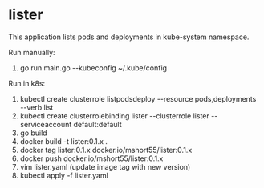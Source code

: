 # lister
This application lists pods and deployments in kube-system namespace.

Run manually:
1. go run main.go --kubeconfig ~/.kube/config

Run in k8s:
1. kubectl create clusterrole listpodsdeploy --resource pods,deployments --verb list
2. kubectl create clusterrolebinding lister --clusterrole lister --serviceaccount default:default
3. go build
4. docker build -t lister:0.1.x .
5. docker tag lister:0.1.x docker.io/mshort55/lister:0.1.x
6. docker push docker.io/mshort55/lister:0.1.x
7. vim lister.yaml (update image tag with new version)
8. kubectl apply -f lister.yaml